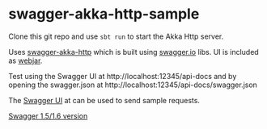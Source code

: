 # swagger-akka-http-sample

Clone this git repo and use `sbt run` to start the Akka Http server.

Uses [swagger-akka-http](https://github.com/swagger-akka-http/swagger-akka-http) which is built using [swagger.io](http://swagger.io/) libs. UI is included as [webjar](https://github.com/webjars/swagger-ui).   

Test using the Swagger UI at http://localhost:12345/api-docs and by opening the swagger.json at http://localhost:12345/api-docs/swagger.json

The [Swagger UI](http://localhost:12345/api-docs) at  can be used to send sample requests.

[Swagger 1.5/1.6 version](https://github.com/pjfanning/swagger-akka-http-sample/tree/swagger-1.5)
